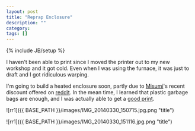 ```yaml
---
layout: post
title: "Reprap Enclosure"
description: ""
category: 
tags: []
---
```

{% include JB/setup %}

I haven't been able to print since I moved the printer out to my new workshop and it got cold.  Even when I was using the furnace, it was just to draft and I got ridiculous warping.

I'm going to build a heated enclosure soon, partly due to [Misumi](http://us.misumi-ec.com/vona2/mech/M1500000000/M1501000000/)'s recent discount offered on [reddit](http://www.reddit.com/r/3Dprinting/comments/1x6qd3/update_150_worth_of_free_stuff_from_my_company/).  In the mean time, I learned that plastic garbage bags are enough, and I was actually able to get a [good print](http://www.mfinn.net/2014/03/31/railroad-light-1/#print).

![rr1]({{ BASE_PATH }}/images/IMG_20140330_150715.jpg.png "title")

![rr1]({{ BASE_PATH }}/images/IMG_20140330_151116.jpg.png "title")
